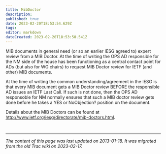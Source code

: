 ```yaml
---
title: MibDoctor
description: 
published: true
date: 2023-02-20T18:53:54.629Z
tags: 
editor: markdown
dateCreated: 2023-02-20T18:53:50.541Z
---
```


 MIB documents in general need (or so an earlier IESG agreed to) expert review from a MIB Doctor. At the time of writing the OPS AD responsible for the NM side of the house has been functioning as a central contact point for ADs (but also for WG chairs) to request MIB Doctor review for IETF (and other) MIB documents.

At the time of writing the common understanding/agreement in the IESG is that every MIB document gets a MIB Doctor review BEFORE the responsible AD issues an IETF Last Call. If such is not done, then the OPS AD responsoble for NM normally ensures that such a MIB doctor review gets done before he takes a YES or NoObjection? position on the document.

Details about the MIB Doctors can be found at http://www.ietf.org/iesg/directorate/mib-doctors.html.

&nbsp;
&nbsp;
&nbsp;

---

*The content of this page was last updated on 2013-01-18. It was migrated from the old Trac wiki on 2023-02-17.*